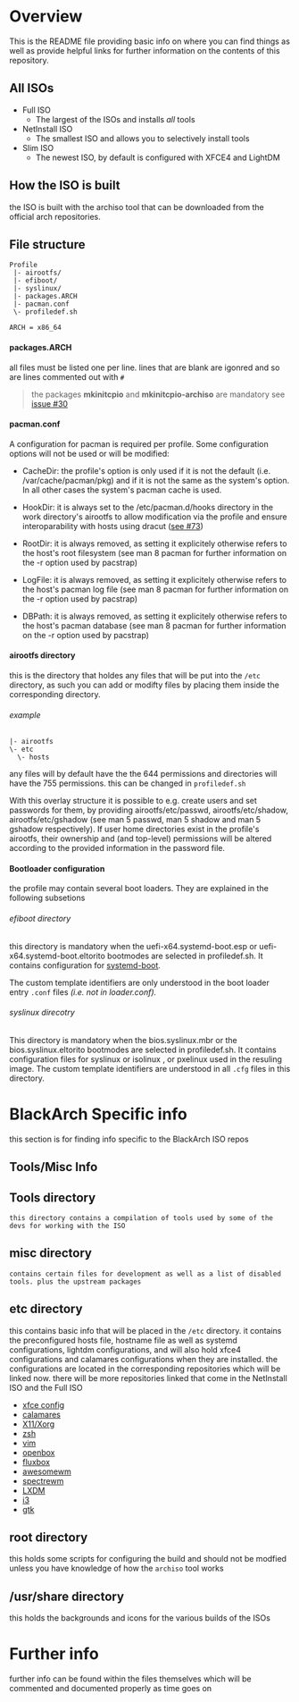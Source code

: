# Overview
This is the README file providing basic info on where you can find things as well as provide helpful links for further information on the contents of this repository.

## All ISOs
* Full ISO
  *  The largest of the ISOs and installs *all* tools
* NetInstall ISO
  *  The smallest ISO and allows you to selectively install tools
* Slim ISO
  *   The newest ISO, by default is configured with XFCE4 and LightDM

## How the ISO is built
the ISO is built with the archiso tool that can be downloaded from the official arch repositories.

## File structure
```
Profile
 |- airootfs/
 |- efiboot/
 |- syslinux/
 |- packages.ARCH
 |- pacman.conf
 \- profiledef.sh

ARCH = x86_64
```

#### packages.ARCH
all files must be listed one per line. lines that are blank are igonred and so are lines commented out with `#`
> the packages **mkinitcpio** and **mkinitcpio-archiso** are mandatory see [issue #30](https://gitlab.archlinux.org/archlinux/archiso/-/issues/30)

#### pacman.conf
A configuration for pacman is required per profile.
Some configuration options will not be used or will be modified:


* CacheDir: the profile's option is only used if it is not the default (i.e. /var/cache/pacman/pkg) and if it is
    not the same as the system's option. In all other cases the system's pacman cache is used.

* HookDir: it is always set to the /etc/pacman.d/hooks directory in the work directory's airootfs to allow
    modification via the profile and ensure interoparability with hosts using dracut ([see #73](https://gitlab.archlinux.org/archlinux/archiso/-/issues/73))

* RootDir: it is always removed, as setting it explicitely otherwise refers to the host's root filesystem (see
    man 8 pacman for further information on the -r option used by pacstrap)

* LogFile: it is always removed, as setting it explicitely otherwise refers to the host's pacman log file (see
    man 8 pacman for further information on the -r option used by pacstrap)

* DBPath: it is always removed, as setting it explicitely otherwise refers to the host's pacman database (see
    man 8 pacman for further information on the -r option used by pacstrap)

#### airootfs directory
this is the directory that holdes any files that will be put into the `/etc` directory, as such you can add or modifty files by placing them inside the
corresponding directory.
###### example
```
|- airootfs
\- etc
  \- hosts
```

any files will by default have the the 644 permissions and directories will have the 755 permissions. this can be changed in `profiledef.sh`

With this overlay structure it is possible to e.g. create users and set passwords for them, by providing
airootfs/etc/passwd, airootfs/etc/shadow, airootfs/etc/gshadow (see man 5 passwd, man 5 shadow and man 5
gshadow respectively).
If user home directories exist in the profile's airootfs, their ownership and (and top-level) permissions will be
altered according to the provided information in the password file.

#### Bootloader configuration
the profile may contain several boot loaders. They are explained in the following subsetions

###### efiboot directory
this directory is mandatory when the uefi-x64.systemd-boot.esp or uefi-x64.systemd-boot.eltorito bootmodes are
selected in profiledef.sh. It contains configuration for [systemd-boot](https://www.freedesktop.org/wiki/Software/systemd/systemd-boot/).

The custom template identifiers are only understood in the boot loader entry `.conf` files *(i.e. not in
loader.conf).*


###### syslinux direcotry
This directory is mandatory when the bios.syslinux.mbr or the bios.syslinux.eltorito bootmodes are selected in
profiledef.sh.
It contains configuration files for syslinux or isolinux , or pxelinux used in the resuling image.
The custom template identifiers are understood in all `.cfg` files in this directory.


# BlackArch Specific info
this section is for finding info specific to the BlackArch ISO repos

## Tools/Misc Info
  ## Tools directory
    this directory contains a compilation of tools used by some of the devs for working with the ISO

  ## misc directory
    contains certain files for development as well as a list of disabled tools. plus the upstream packages

## etc directory
  this contains basic info that will be placed in the `/etc` directory. it contains the preconfigured hosts file, hostname file as well as systemd configurations,
   lightdm configurations, and will also hold xfce4 configurations and calamares configurations when they are installed. the configurations are located in the corresponding
   repositories which will be linked now. there will be more repositories linked that come in the NetInstall ISO and the Full ISO

   - [xfce config](https://github.com/BlackArch/blackarch-config-xfce)
   - [calamares](https://github.com/BlackArch/blackarch-config-calamares)
   - [X11/Xorg](https://github.com/BlackArch/blackarch-config-x11)
   - [zsh](https://github.com/BlackArch/blackarch-config-zsh)
   - [vim](https://github.com/BlackArch/blackarch-config-vim)
   - [openbox](https://github.com/BlackArch/blackarch-config-openbox)
   - [fluxbox](https://github.com/BlackArch/blackarch-config-fluxbox)
   - [awesomewm](https://github.com/BlackArch/blackarch-config-awesome)
   - [spectrewm](https://github.com/BlackArch/blackarch-config-spectrwm)
   - [LXDM](https://github.com/BlackArch/blackarch-config-lxdm)
   - [i3](https://github.com/BlackArch/blackarch-config-i3)
   - [gtk](https://github.com/BlackArch/blackarch-config-gtk)

## root directory
this holds some scripts for configuring the build and should not be modfied unless you have knowledge of how the `archiso` tool works

## /usr/share directory
this holds the backgrounds and icons for the various builds of the ISOs

# Further info
further info can be found within the files themselves which will be commented and documented properly as time goes on
